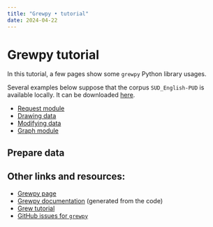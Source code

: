 ```yaml
---
title: "Grewpy • tutorial"
date: 2024-04-22
---
```



# Grewpy tutorial

In this tutorial, a few pages show some `grewpy` Python library usages.

Several examples below suppose that the corpus `SUD_English-PUD` is available locally. It can be downloaded [here](https://grew.fr/download/SUD_2.14/SUD_English-PUD.tgz).

 - [Request module](../request)
 - [Drawing data](../drawing_dep)
 - [Modifying data](../modify_data)
 - [Graph module](../graph)


## Prepare data


## Other links and resources:
 - [Grewpy page](../../usage/python/)
 - [Grewpy documentation](https://grew.fr/python/) (generated from the code)
 - [Grew tutorial](../../tutorial/top/)
 - [GitHub issues for `grewpy`](https://github.com/grew-nlp/grewpy/issues)
